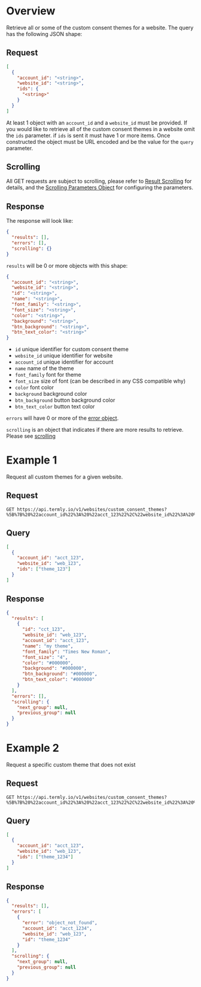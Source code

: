 # Overview

Retrieve all or some of the custom consent themes for a website.  The query has the following JSON shape:

## Request

```JSON
[
  {
    "account_id": "<string>",
    "website_id": "<string>",
    "ids": {
      "<string>"
    }
  }
]
```

At least 1 object with an `account_id` and a `website_id` must be provided.  If you would like to retrieve all of the custom consent themes in a website omit the `ids` parameter.  if `ids` is sent it must have 1 or more items. Once constructed the object must be URL encoded and be the value for the `query` parameter.

## Scrolling

All GET requests are subject to scrolling, please refer to [Result Scrolling](../results_scrolling.md) for details, and the [Scrolling Parameters Object](../scrolling_parameters_object.md) for configuring the parameters.

## Response

The response will look like:

```JSON
{
  "results": [],
  "errors": [],
  "scrolling": {}
}
```

`results` will be 0 or more objects with this shape:

```JSON
{
  "account_id": "<string>",
  "website_id": "<string>",
  "id": "<string>",
  "name": "<string>",
  "font_family": "<string>",
  "font_size": "<string>",
  "color": "<string>",
  "background": "<string>",
  "btn_background": "<string>",
  "btn_text_color": "<string>"
}
```

* `id` unique identifier for custom consent theme
* `website_id` unique identifier for website
* `account_id` unique identifier for account
* `name` name of the theme
* `font_family` font for theme
* `font_size` size of font (can be described in any CSS compatible why)
* `color` font color
* `background` background color
* `btn_background` button background color
* `btn_text_color` button text color


`errors` will have 0 or more of the [error object](../error_object.md#get-errors).

`scrolling` is an object that indicates if there are more results to retrieve. Please see [scrolling](../results_scrolling.md)


# Example 1

Request all custom themes for a given website.

## Request

```
GET https://api.termly.io/v1/websites/custom_consent_themes?%5B%7B%20%22account_id%22%3A%20%22acct_123%22%2C%22website_id%22%3A%20%22web_123%22%2C%20%22ids%22%3A%20%5B%22theme_123%22%5D%7D%5D
```

## Query

```JSON
[
  {
    "account_id": "acct_123",
    "website_id": "web_123",
    "ids": ["theme_123"]
  }
]
```

## Response

```JSON
{
  "results": [
    {
      "id": "cct_123",
      "website_id": "web_123",
      "account_id": "acct_123",
      "name": "my theme",
      "font_family": "Times New Roman",
      "font_size": "4",
      "color": "#000000",
      "background": "#000000",
      "btn_background": "#000000",
      "btn_text_color": "#000000"
    }
  ],
  "errors": [],
  "scrolling": {
    "next_group": null,
    "previous_group": null
  }
}
```

# Example 2

Request a specific custom theme that does not exist

## Request

```
GET https://api.termly.io/v1/websites/custom_consent_themes?%5B%7B%20%22account_id%22%3A%20%22acct_123%22%2C%22website_id%22%3A%20%22web_123%22%2C%20%22ids%22%3A%20%5B%22theme_1234%22%5D%7D%5D
```

## Query

```JSON
[
  {
    "account_id": "acct_123",
    "website_id": "web_123",
    "ids": ["theme_1234"]
  }
]
```

## Response

```JSON
{
  "results": [],
  "errors": [
    {
      "error": "object_not_found",
      "account_id": "acct_1234",
      "website_id": "web_123",
      "id": "theme_1234"
    }
  ],
  "scrolling": {
    "next_group": null,
    "previous_group": null
  }
}
```